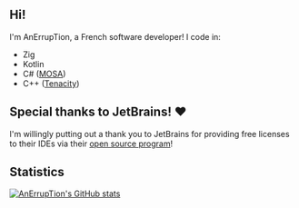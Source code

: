 ## Hi!

I'm AnErrupTion, a French software developer! I code in:
- Zig
- Kotlin
- C# ([MOSA](https://github.com/mosa/MOSA-Project))
- C++ ([Tenacity](https://codeberg.org/tenacityteam/tenacity))

## Special thanks to JetBrains! ♥️

I'm willingly putting out a thank you to JetBrains for providing free licenses to their IDEs via their [open source program](https://jb.gg/OpenSourceSupport)!

## Statistics
[![AnErrupTion's GitHub stats](https://github-readme-stats.vercel.app/api?username=AnErrupTion&theme=synthwave&show_icons=true)](https://github.com/anuraghazra/github-readme-stats)
